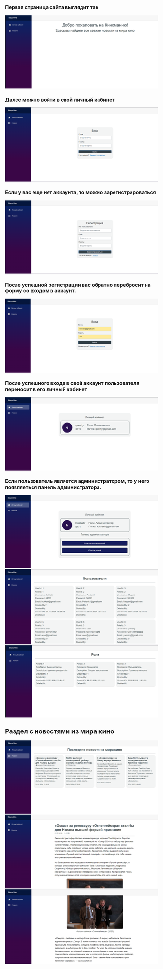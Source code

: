 ### Первая страница сайта выглядит так

<img src="скрины сайта/перавая страница.png"/>

### Далее можно войти в свой личный кабинет

<img src="скрины сайта/авторизация1.png"/>

### Если у вас еще нет аккаунта, то можно зарегистрироваться

<img src="скрины сайта/регистрация.png">

### После успешной регистрации вас обратно перебросит на форму со входом в аккаунт.

<img src="скрины сайта/авторизация2.png"/>

### После успешного входа в свой аккаунт пользователя переносит в его личный кабинет

<img src="скрины сайта/личный кабинет пользователя.png"/>

### Если пользователь является администратором, то у него появляеться панель администратора.

<img src="скрины сайта/личный кабинет администратора.png"/>

<img src="скрины сайта/панель администратора пользователи.png"/>

<img src="скрины сайта/панель администратора роли.png"/>

## Раздел с новостями из мира кино

<img src="скрины сайта/раздел новости.png"/>

<img src="скрины сайта/статья1.png"/>
<img src="скрины сайта/статья2.png"/>

